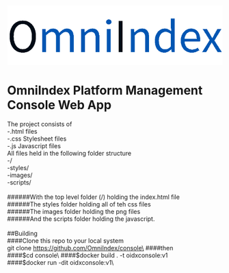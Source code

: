 ![OmniIndex Logo](web/images/OmniIndexDark.png)
# OmniIndex Platform Management Console Web App
The project consists of\
-.html files\
-.css Stylesheet files\
-.js Javascript files\
All files held in the following folder structure\
-/\
-styles/\
-images/\
-scripts/\
\
######With the top level folder (/) holding the index.html file\
######The styles folder holding all of teh css files\
######The images folder holding the png files\
######And the scripts folder holding the javascript.\
\
##Building\
####Clone this repo to your local system\
    git clone https://github.com/OmniIndex/console\
####then\
####$cd console\
####$docker build . -t oidxconsole:v1 \
####$docker run -dit oidxconsole:v1\
